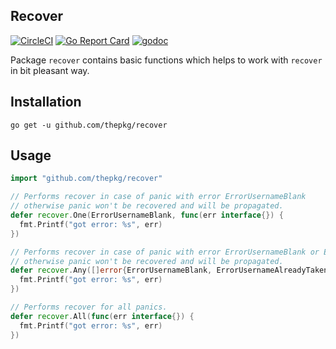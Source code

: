 Recover
-

[![CircleCI](https://circleci.com/gh/thepkg/recover.svg?style=svg)](https://circleci.com/gh/thepkg/recover)
[![Go Report Card](https://goreportcard.com/badge/github.com/thepkg/recover)](https://goreportcard.com/report/github.com/thepkg/recover)
[![godoc](https://godoc.org/github.com/thepkg/recover?status.svg)](https://godoc.org/github.com/thepkg/recover)

Package `recover` contains basic functions
which helps to work with `recover` in bit pleasant way.

## Installation

`go get -u github.com/thepkg/recover`

## Usage

````go
import "github.com/thepkg/recover"

// Performs recover in case of panic with error ErrorUsernameBlank
// otherwise panic won't be recovered and will be propagated.
defer recover.One(ErrorUsernameBlank, func(err interface{}) {
  fmt.Printf("got error: %s", err)
})

// Performs recover in case of panic with error ErrorUsernameBlank or ErrorUsernameAlreadyTaken
// otherwise panic won't be recovered and will be propagated.
defer recover.Any([]error{ErrorUsernameBlank, ErrorUsernameAlreadyTaken}, func(err interface{}) {
  fmt.Printf("got error: %s", err)
})

// Performs recover for all panics.
defer recover.All(func(err interface{}) {
  fmt.Printf("got error: %s", err)
})
````
